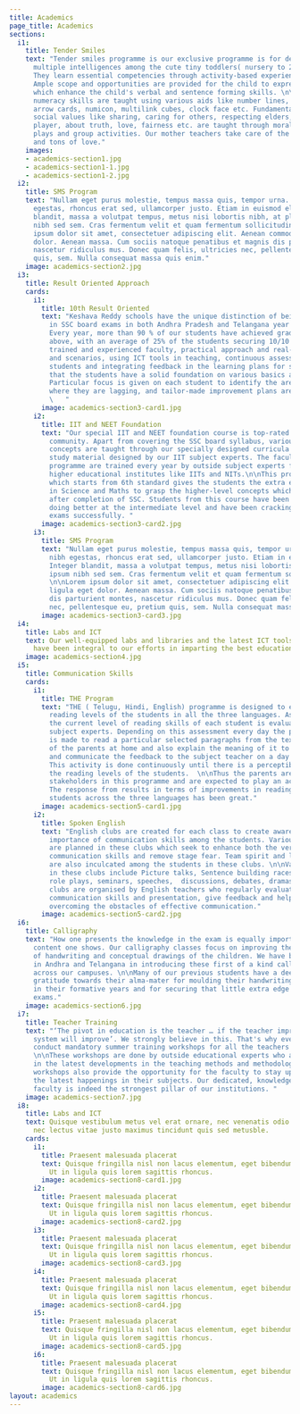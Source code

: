 ```yaml
---
title: Academics
page_title: Academics
sections:
  i1:
    title: Tender Smiles
    text: "Tender smiles programme is our exclusive programme is for developing the
      multiple intelligences among the cute tiny toddlers( nursery to 2nd class).
      They learn essential competencies through activity-based experiential learning.
      Ample scope and opportunities are provided for the child to express oneself,
      which enhance the child's verbal and sentence forming skills. \n\nNecessary
      numeracy skills are taught using various aids like number lines, number squares,
      arrow cards, numicon, multilink cubes, clock face etc. Fundamental human and
      social values like sharing, caring for others, respecting elders, being a team
      player, about truth, love, fairness etc. are taught through moral stories, role
      plays and group activities. Our mother teachers take care of the kids with tons
      and tons of love."
    images:
    - academics-section1.jpg
    - academics-section1-1.jpg
    - academics-section1-2.jpg
  i2:
    title: SMS Program
    text: "Nullam eget purus molestie, tempus massa quis, tempor urna. Nam nec nibh
      egestas, rhoncus erat sed, ullamcorper justo. Etiam in euismod elit. Integer
      blandit, massa a volutpat tempus, metus nisi lobortis nibh, at placerat ipsum
      nibh sed sem. Cras fermentum velit et quam fermentum sollicitudin. \n  \nLorem
      ipsum dolor sit amet, consectetuer adipiscing elit. Aenean commodo ligula eget
      dolor. Aenean massa. Cum sociis natoque penatibus et magnis dis parturient montes,
      nascetur ridiculus mus. Donec quam felis, ultricies nec, pellentesque eu, pretium
      quis, sem. Nulla consequat massa quis enim."
    image: academics-section2.jpg
  i3:
    title: Result Oriented Approach
    cards:
      i1:
        title: 10th Result Oriented
        text: "Keshava Reddy schools have the unique distinction of being a top performer
          in SSC board exams in both Andhra Pradesh and Telangana year on year consistently.
          Every year, more than 90 % of our students have achieved grades of 9 and
          above, with an average of 25% of the students securing 10/10 in all subjects.\n\nOur
          trained and experienced faculty, practical approach and real-world examples
          and scenarios, using ICT tools in teaching, continuous assessment of the
          students and integrating feedback in the learning plans for students ensure
          that the students have a solid foundation on various basics and concepts.
          Particular focus is given on each student to identify the areas/concepts/subjects
          where they are lagging, and tailor-made improvement plans are implemented.
          \   "
        image: academics-section3-card1.jpg
      i2:
        title: IIT and NEET Foundation
        text: "Our special IIT and NEET foundation course is top-rated among the student
          community. Apart from covering the SSC board syllabus, various value-added
          concepts are taught through our specially designed curricula and supplemental
          study material designed by our IIT subject experts. The faculty in this
          programme are trained every year by outside subject experts from premier
          higher educational institutes like IITs and NITs.\n\nThis programme of ours
          which starts from 6th standard gives the students the extra edge required
          in Science and Maths to grasp the higher-level concepts which are taught
          after completion of SSC. Students from this course have been consistently
          doing better at the intermediate level and have been cracking IIT and NEET
          exams successfully. "
        image: academics-section3-card2.jpg
      i3:
        title: SMS Program
        text: "Nullam eget purus molestie, tempus massa quis, tempor urna. Nam nec
          nibh egestas, rhoncus erat sed, ullamcorper justo. Etiam in euismod elit.
          Integer blandit, massa a volutpat tempus, metus nisi lobortis nibh, at placerat
          ipsum nibh sed sem. Cras fermentum velit et quam fermentum sollicitudin.
          \n\nLorem ipsum dolor sit amet, consectetuer adipiscing elit. Aenean commodo
          ligula eget dolor. Aenean massa. Cum sociis natoque penatibus et magnis
          dis parturient montes, nascetur ridiculus mus. Donec quam felis, ultricies
          nec, pellentesque eu, pretium quis, sem. Nulla consequat massa quis enim."
        image: academics-section3-card3.jpg
  i4:
    title: Labs and ICT
    text: Our well-equipped labs and libraries and the latest ICT tools and content
      have been integral to our efforts in imparting the best education to the children.
    image: academics-section4.jpg
  i5:
    title: Communication Skills
    cards:
      i1:
        title: THE Program
        text: "THE ( Telugu, Hindi, English) programme is designed to enhance the
          reading levels of the students in all the three languages. As a first step,
          the current level of reading skills of each student is evaluated by the
          subject experts. Depending on this assessment every day the particular student
          is made to read a particular selected paragraphs from the textbook in front
          of the parents at home and also explain the meaning of it to the parent
          and communicate the feedback to the subject teacher on a day to day basis.
          This activity is done continuously until there is a perceptible change in
          the reading levels of the students.  \n\nThus the parents are also made
          stakeholders in this programme and are expected to play an active role.
          The response from results in terms of improvements in reading levels of
          students across the three languages has been great."
        image: academics-section5-card1.jpg
      i2:
        title: Spoken English
        text: "English clubs are created for each class to create awareness on the
          importance of communication skills among the students. Various activities
          are planned in these clubs which seek to enhance both the verbal and non-verbal
          communication skills and remove stage fear. Team spirit and leadership qualities
          are also inculcated among the students in these clubs. \n\nVarious activities
          in these clubs include Picture talks, Sentence building races, Model conversations,
          role plays, seminars, speeches,  discussions, debates, dramas, etc. These
          clubs are organised by English teachers who regularly evaluate students
          communication skills and presentation, give feedback and help students in
          overcoming the obstacles of effective communication."
        image: academics-section5-card2.jpg
  i6:
    title: Calligraphy
    text: "How one presents the knowledge in the exam is equally important to the
      content one shows. Our calligraphy classes focus on improving the subtle nuances
      of handwriting and conceptual drawings of the children. We have been a pioneer
      in Andhra and Telangana in introducing these first of a kind calligraphy classes
      across our campuses. \n\nMany of our previous students have a deep sense of
      gratitude towards their alma-mater for moulding their handwriting so beautifully
      in their formative years and for securing that little extra edge in the competitive
      exams."
    image: academics-section6.jpg
  i7:
    title: Teacher Training
    text: "‘The pivot in education is the teacher … if the teacher improves, the education
      system will improve’. We strongly believe in this. That's why every year we
      conduct mandatory summer training workshops for all the teachers on our campuses.
      \n\nThese workshops are done by outside educational experts who are well versed
      in the latest developments in the teaching methods and methodologies. These
      workshops also provide the opportunity for the faculty to stay up to date on
      the latest happenings in their subjects. Our dedicated, knowledgeable and well-trained
      faculty is indeed the strongest pillar of our institutions. "
    image: academics-section7.jpg
  i8:
    title: Labs and ICT
    text: Quisque vestibulum metus vel erat ornare, nec venenatis odio tempus. Aenean
      nec lectus vitae justo maximus tincidunt quis sed metusble.
    cards:
      i1:
        title: Praesent malesuada placerat
        text: Quisque fringilla nisl non lacus elementum, eget bibendum orci ornare.
          Ut in ligula quis lorem sagittis rhoncus.
        image: academics-section8-card1.jpg
      i2:
        title: Praesent malesuada placerat
        text: Quisque fringilla nisl non lacus elementum, eget bibendum orci ornare.
          Ut in ligula quis lorem sagittis rhoncus.
        image: academics-section8-card2.jpg
      i3:
        title: Praesent malesuada placerat
        text: Quisque fringilla nisl non lacus elementum, eget bibendum orci ornare.
          Ut in ligula quis lorem sagittis rhoncus.
        image: academics-section8-card3.jpg
      i4:
        title: Praesent malesuada placerat
        text: Quisque fringilla nisl non lacus elementum, eget bibendum orci ornare.
          Ut in ligula quis lorem sagittis rhoncus.
        image: academics-section8-card4.jpg
      i5:
        title: Praesent malesuada placerat
        text: Quisque fringilla nisl non lacus elementum, eget bibendum orci ornare.
          Ut in ligula quis lorem sagittis rhoncus.
        image: academics-section8-card5.jpg
      i6:
        title: Praesent malesuada placerat
        text: Quisque fringilla nisl non lacus elementum, eget bibendum orci ornare.
          Ut in ligula quis lorem sagittis rhoncus.
        image: academics-section8-card6.jpg
layout: academics
---
```


